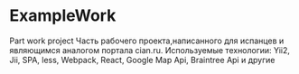 # ExampleWork
Part work project
Часть рабочего проекта,написанного для испанцев и являющимся аналогом портала cian.ru.
Используемые технологии: Yii2, Jii, SPA, less, Webpack, React, Google Map Api, Braintree Api и другие
